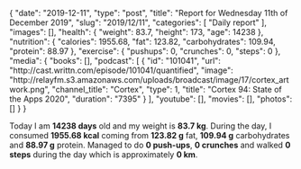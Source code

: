 {
    "date": "2019-12-11",
    "type": "post",
    "title": "Report for Wednesday 11th of December 2019",
    "slug": "2019\/12\/11",
    "categories": [
        "Daily report"
    ],
    "images": [],
    "health": {
        "weight": 83.7,
        "height": 173,
        "age": 14238
    },
    "nutrition": {
        "calories": 1955.68,
        "fat": 123.82,
        "carbohydrates": 109.94,
        "protein": 88.97
    },
    "exercise": {
        "pushups": 0,
        "crunches": 0,
        "steps": 0
    },
    "media": {
        "books": [],
        "podcast": [
            {
                "id": "101041",
                "url": "http:\/\/cast.writtn.com\/episode\/101041\/quantified",
                "image": "http:\/\/relayfm.s3.amazonaws.com\/uploads\/broadcast\/image\/17\/cortex_artwork.png",
                "channel_title": "Cortex",
                "type": 1,
                "title": "Cortex 94: State of the Apps 2020",
                "duration": "7395"
            }
        ],
        "youtube": [],
        "movies": [],
        "photos": []
    }
}

Today I am <strong>14238 days</strong> old and my weight is <strong>83.7 kg</strong>. During the day, I consumed <strong>1955.68 kcal</strong> coming from <strong>123.82 g</strong> fat, <strong>109.94 g</strong> carbohydrates and <strong>88.97 g</strong> protein. Managed to do <strong>0 push-ups</strong>, <strong>0 crunches</strong> and walked <strong>0 steps</strong> during the day which is approximately <strong>0 km</strong>.